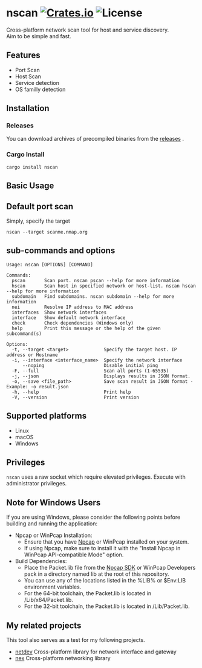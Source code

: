 [crates-badge]: https://img.shields.io/crates/v/nscan.svg
[crates-url]: https://crates.io/crates/nscan
[license-badge]: https://img.shields.io/crates/l/nscan.svg

# nscan [![Crates.io][crates-badge]][crates-url] ![License][license-badge]
Cross-platform network scan tool for host and service discovery.   
Aim to be simple and fast.  

## Features
- Port Scan
- Host Scan
- Service detection
- OS familly detection

## Installation
### Releases
You can download archives of precompiled binaries from the [releases](https://github.com/shellrow/nscan/releases) .

### Cargo Install
```
cargo install nscan
```

## Basic Usage

## Default port scan
Simply, specify the target
```
nscan --target scanme.nmap.org
```

## sub-commands and options 
```
Usage: nscan [OPTIONS] [COMMAND]

Commands:
  pscan       Scan port. nscan pscan --help for more information
  hscan       Scan host in specified network or host-list. nscan hscan --help for more information
  subdomain   Find subdomains. nscan subdomain --help for more information
  nei         Resolve IP address to MAC address
  interfaces  Show network interfaces
  interface   Show default network interface
  check       Check dependencies (Windows only)
  help        Print this message or the help of the given subcommand(s)

Options:
  -t, --target <target>             Specify the target host. IP address or Hostname
  -i, --interface <interface_name>  Specify the network interface
      --noping                      Disable initial ping
  -F, --full                        Scan all ports (1-65535)
  -j, --json                        Displays results in JSON format.
  -o, --save <file_path>            Save scan result in JSON format - Example: -o result.json
  -h, --help                        Print help
  -V, --version                     Print version
```

## Supported platforms
- Linux
- macOS
- Windows

## Privileges
`nscan` uses a raw socket which require elevated privileges. Execute with administrator privileges.

## Note for Windows Users
If you are using Windows, please consider the following points before building and running the application:

- Npcap or WinPcap Installation:
    - Ensure that you have [Npcap](https://npcap.com/#download) or WinPcap installed on your system.
    - If using Npcap, make sure to install it with the "Install Npcap in WinPcap API-compatible Mode" option.
- Build Dependencies:
    - Place the Packet.lib file from the [Npcap SDK](https://npcap.com/#download) or WinPcap Developers pack in a directory named lib at the root of this repository.
    - You can use any of the locations listed in the %LIB% or $Env:LIB environment variables.
    - For the 64-bit toolchain, the Packet.lib is located in <SDK>/Lib/x64/Packet.lib.
    - For the 32-bit toolchain, the Packet.lib is located in <SDK>/Lib/Packet.lib.

## My related projects
This tool also serves as a test for my following projects.  
- [netdev](https://github.com/shellrow/netdev) Cross-platform library for network interface and gateway 
- [nex](https://github.com/shellrow/nex) Cross-platform networking library
